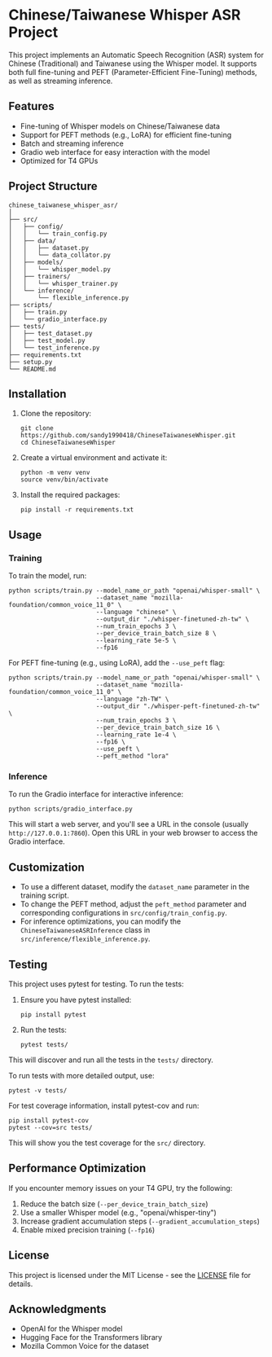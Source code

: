 # Chinese/Taiwanese Whisper ASR Project

This project implements an Automatic Speech Recognition (ASR) system for Chinese (Traditional) and Taiwanese using the Whisper model. It supports both full fine-tuning and PEFT (Parameter-Efficient Fine-Tuning) methods, as well as streaming inference.

## Features

- Fine-tuning of Whisper models on Chinese/Taiwanese data
- Support for PEFT methods (e.g., LoRA) for efficient fine-tuning
- Batch and streaming inference
- Gradio web interface for easy interaction with the model
- Optimized for T4 GPUs

## Project Structure

```
chinese_taiwanese_whisper_asr/
│
├── src/
│   ├── config/
│   │   └── train_config.py
│   ├── data/
│   │   ├── dataset.py
│   │   └── data_collator.py
│   ├── models/
│   │   └── whisper_model.py
│   ├── trainers/
│   │   └── whisper_trainer.py
│   └── inference/
│       └── flexible_inference.py
├── scripts/
│   ├── train.py
│   └── gradio_interface.py
├── tests/
│   ├── test_dataset.py
│   ├── test_model.py
│   └── test_inference.py
├── requirements.txt
├── setup.py
└── README.md
```

## Installation

1. Clone the repository:
   ```
   git clone https://github.com/sandy1990418/ChineseTaiwaneseWhisper.git
   cd ChineseTaiwaneseWhisper
   ```

2. Create a virtual environment and activate it:
   ```
   python -m venv venv
   source venv/bin/activate 
   ```

3. Install the required packages:
   ```
   pip install -r requirements.txt
   ```

## Usage

### Training

To train the model, run:

```
python scripts/train.py --model_name_or_path "openai/whisper-small" \
                        --dataset_name "mozilla-foundation/common_voice_11_0" \
                        --language "chinese" \
                        --output_dir "./whisper-finetuned-zh-tw" \
                        --num_train_epochs 3 \
                        --per_device_train_batch_size 8 \
                        --learning_rate 5e-5 \
                        --fp16
```

For PEFT fine-tuning (e.g., using LoRA), add the `--use_peft` flag:

```
python scripts/train.py --model_name_or_path "openai/whisper-small" \
                        --dataset_name "mozilla-foundation/common_voice_11_0" \
                        --language "zh-TW" \
                        --output_dir "./whisper-peft-finetuned-zh-tw" \
                        --num_train_epochs 3 \
                        --per_device_train_batch_size 16 \
                        --learning_rate 1e-4 \
                        --fp16 \
                        --use_peft \
                        --peft_method "lora"
```

### Inference

To run the Gradio interface for interactive inference:

```
python scripts/gradio_interface.py
```

This will start a web server, and you'll see a URL in the console (usually `http://127.0.0.1:7860`). Open this URL in your web browser to access the Gradio interface.

## Customization

- To use a different dataset, modify the `dataset_name` parameter in the training script.
- To change the PEFT method, adjust the `peft_method` parameter and corresponding configurations in `src/config/train_config.py`.
- For inference optimizations, you can modify the `ChineseTaiwaneseASRInference` class in `src/inference/flexible_inference.py`.

## Testing

This project uses pytest for testing. To run the tests:

1. Ensure you have pytest installed:
   ```
   pip install pytest
   ```

2. Run the tests:
   ```
   pytest tests/
   ```

This will discover and run all the tests in the `tests/` directory.

To run tests with more detailed output, use:
```
pytest -v tests/
```

For test coverage information, install pytest-cov and run:
```
pip install pytest-cov
pytest --cov=src tests/
```

This will show you the test coverage for the `src/` directory.


## Performance Optimization

If you encounter memory issues on your T4 GPU, try the following:

1. Reduce the batch size (`--per_device_train_batch_size`)
2. Use a smaller Whisper model (e.g., "openai/whisper-tiny")
3. Increase gradient accumulation steps (`--gradient_accumulation_steps`)
4. Enable mixed precision training (`--fp16`)

## License

This project is licensed under the MIT License - see the [LICENSE](LICENSE) file for details.

## Acknowledgments

- OpenAI for the Whisper model
- Hugging Face for the Transformers library
- Mozilla Common Voice for the dataset